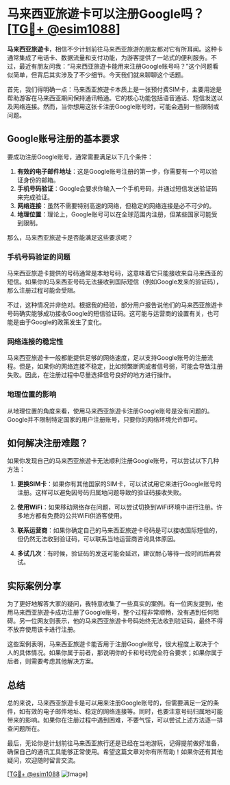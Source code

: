 # 马来西亚旅遊卡可以注册Google吗？[[TG💪+ @esim1088](https://t.me/s/esim1088)]

**马来西亚旅遊卡**，相信不少计划前往马来西亚旅游的朋友都对它有所耳闻。这种卡通常集成了电话卡、数据流量和支付功能，为游客提供了一站式的便利服务。不过，最近有朋友问我：“马来西亚旅遊卡能用来注册Google账号吗？”这个问题看似简单，但背后其实涉及了不少细节。今天我们就来聊聊这个话题。

首先，我们得明确一点：马来西亚旅遊卡本质上是一张预付费SIM卡，主要用途是帮助游客在马来西亚期间保持通讯畅通。它的核心功能包括语音通话、短信发送以及网络连接。然而，当你想用这张卡注册Google账号时，可能会遇到一些限制或问题。

## Google账号注册的基本要求

要成功注册Google账号，通常需要满足以下几个条件：

1. **有效的电子邮件地址**：这是Google账号注册的第一步，你需要有一个可以验证身份的邮箱。
2. **手机号码验证**：Google会要求你输入一个手机号码，并通过短信发送验证码来完成验证。
3. **网络连接**：虽然不需要特别高速的网络，但稳定的网络连接是必不可少的。
4. **地理位置**：理论上，Google账号可以在全球范围内注册，但某些国家可能受到限制。

那么，马来西亚旅遊卡是否能满足这些要求呢？

### 手机号码验证的问题

马来西亚旅遊卡提供的号码通常是本地号码，这意味着它只能接收来自马来西亚的短信。如果你的马来西亚号码无法接收到国际短信（例如Google发来的验证码），那么注册过程可能会受阻。

不过，这种情况并非绝对。根据我的经验，部分用户报告说他们的马来西亚旅遊卡号码确实能够成功接收Google的短信验证码。这可能与运营商的设置有关，也可能是由于Google的政策发生了变化。

### 网络连接的稳定性

马来西亚旅遊卡一般都能提供足够的网络速度，足以支持Google账号的注册流程。但是，如果你的网络连接不稳定，比如频繁断网或者信号弱，可能会导致注册失败。因此，在注册过程中尽量选择信号良好的地方进行操作。

### 地理位置的影响

从地理位置的角度来看，使用马来西亚旅遊卡注册Google账号是没有问题的。Google并不限制特定国家的用户注册账号，只要你的网络环境允许即可。

## 如何解决注册难题？

如果你发现自己的马来西亚旅遊卡无法顺利注册Google账号，可以尝试以下几种方法：

1. **更换SIM卡**：如果你有其他国家的SIM卡，可以试试用它来进行Google账号的注册。这样可以避免因号码归属地问题导致的验证码接收失败。

2. **使用WiFi**：如果移动网络存在问题，可以尝试切换到WiFi环境中进行注册。许多地方都有免费的公共WiFi供游客使用。

3. **联系运营商**：如果你确定自己的马来西亚旅遊卡号码是可以接收国际短信的，但仍然无法收到验证码，可以联系当地运营商咨询具体原因。

4. **多试几次**：有时候，验证码的发送可能会延迟，建议耐心等待一段时间后再尝试。

## 实际案例分享

为了更好地解答大家的疑问，我特意收集了一些真实的案例。有一位网友提到，他用马来西亚旅遊卡成功注册了Google账号，整个过程非常顺畅，没有遇到任何阻碍。另一位网友则表示，他的马来西亚旅遊卡号码始终无法收到验证码，最终不得不放弃使用该卡进行注册。

这些案例表明，马来西亚旅遊卡能否用于注册Google账号，很大程度上取决于个人的具体情况。如果你属于前者，那说明你的卡和号码完全符合要求；如果你属于后者，则需要考虑其他解决方案。

## 总结

总的来说，马来西亚旅遊卡是可以用来注册Google账号的，但需要满足一定的条件，如有效的电子邮件地址、稳定的网络连接等。同时，也要注意号码归属地可能带来的影响。如果你在注册过程中遇到困难，不要气馁，可以尝试上述方法逐一排查问题所在。

最后，无论你是计划前往马来西亚旅行还是已经在当地游玩，记得提前做好准备，确保自己的通讯工具能够正常使用。希望这篇文章对你有所帮助！如果你还有其他疑问，欢迎随时留言交流。

[[TG💪+ @esim1088](https://t.me/s/esim1088) ![Image](https://i.postimg.cc/4NQfJmqS/Snipaste-2025-05-13-00-14-12.png)]